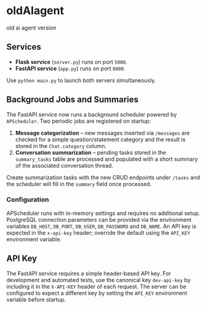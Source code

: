 # oldAIagent
old ai agent version

## Services

- **Flask service** (`server.py`) runs on port `5000`.
- **FastAPI service** (`app.py`) runs on port `8000`.

Use `python main.py` to launch both servers simultaneously.

## Background Jobs and Summaries

The FastAPI service now runs a background scheduler powered by
`APScheduler`. Two periodic jobs are registered on startup:

1. **Message categorization** – new messages inserted via `/messages`
   are checked for a simple question/statement category and the result is
   stored in the `Chat.category` column.
2. **Conversation summarization** – pending tasks stored in the
   `summary_tasks` table are processed and populated with a short summary
   of the associated conversation thread.

Create summarization tasks with the new CRUD endpoints under `/tasks`
and the scheduler will fill in the `summary` field once processed.

### Configuration

APScheduler runs with in-memory settings and requires no additional
setup. PostgreSQL connection parameters can be provided via the
environment variables `DB_HOST`, `DB_PORT`, `DB_USER`, `DB_PASSWORD` and
`DB_NAME`. An API key is expected in the `x-api-key` header; override the
default using the `API_KEY` environment variable.

## API Key

The FastAPI service requires a simple header-based API key. For development
and automated tests, use the canonical key `dev-api-key` by including it in the
`X-API-KEY` header of each request. The server can be configured to expect a
different key by setting the `API_KEY` environment variable before startup.

